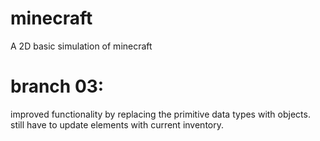 # minecraft

A 2D basic simulation of minecraft

# branch 03:

improved functionality by replacing the primitive data types with objects.
still have to update elements with current inventory.
